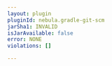 ```yaml
---
layout: plugin
pluginId: nebula.gradle-git-scm
jarSha1: INVALID
isJarAvailable: false
error: NONE
violations: []

---
```

